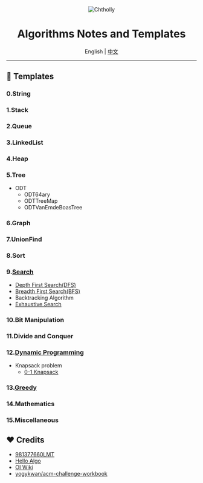 <div align='center'>
  <img src='https://espresso.codeforces.com/c9deeb5d7f464bfbd4253ce1ea834c6fbec97d40.png' alt="Chtholly"/>
  <h1>
  Algorithms Notes and Templates
  </h1>
  English | <a href='./README.zh-CN.md'>中文</a>
</div>

---

## 📖 Templates

### 0.String

### 1.Stack

### 2.Queue

### 3.LinkedList

### 4.Heap

### 5.Tree

- ODT
  - ODT64ary
  - ODTTreeMap
  - ODTVanEmdeBoasTree

### 6.Graph

### 7.UnionFind

### 8.Sort

### 9.[Search](./Search/)

- [Depth First Search(DFS)](./Search/Depth_First_Search/)
- [Breadth First Search(BFS)](./Search/Breadth_First_Search/)
- Backtracking Algorithm
- [Exhaustive Search](./Search/Exhaustive_Search/)

### 10.Bit Manipulation

### 11.Divide and Conquer

### 12.[Dynamic Programming](./Dynamic_Programming/)

- Knapsack problem
  - [0-1 Knapsack](./Dynamic_Programming/背包问题/01背包/)

### 13.[Greedy](./Greedy/)

### 14.Mathematics

### 15.Miscellaneous

## ❤️ Credits

- [981377660LMT](https://github.com/981377660LMT/algorithm-study/)
- [Hello Algo](https://www.hello-algo.com/)
- [OI Wiki](https://oi-wiki.org/)
- [yogykwan/acm-challenge-workbook](https://github.com/yogykwan/acm-challenge-workbook)

